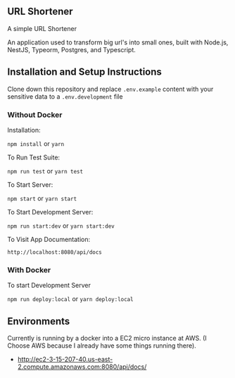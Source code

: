 ## URL Shortener


A simple URL Shortener

An application used to transform big url's into small ones, built with Node.js, NestJS, Typeorm, Postgres, and Typescript.



## Installation and Setup Instructions



Clone down this repository and replace `.env.example` content with your sensitive data to a `.env.development` file

### Without Docker  

Installation:

`npm install` or `yarn`  

To Run Test Suite:  

`npm run test` or `yarn test`  

To Start Server:

`npm start` or `yarn start`
  

To Start Development Server:

`npm run start:dev` or `yarn start:dev`

To Visit App Documentation:

`http://localhost:8080/api/docs`

### With Docker

To start Development Server

`npm run deploy:local` or `yarn deploy:local`

## Environments

Currently is running by a docker into a EC2 micro instance at AWS. (I Choose AWS because I already have some things running there).
 
- http://ec2-3-15-207-40.us-east-2.compute.amazonaws.com:8080/api/docs/
